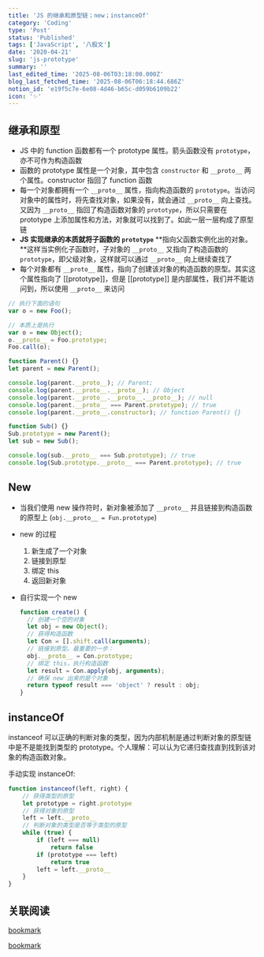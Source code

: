 ```yaml
---
title: 'JS 的继承和原型链；new；instanceOf'
category: 'Coding'
type: 'Post'
status: 'Published'
tags: ['JavaScript', '八股文']
date: '2020-04-21'
slug: 'js-prototype'
summary: ''
last_edited_time: '2025-08-06T03:18:00.000Z'
blog_last_fetched_time: '2025-08-06T06:18:44.686Z'
notion_id: 'e19f5c7e-6e08-4d46-b65c-d059b6109b22'
icon: '✨'
---
```


## 继承和原型

- JS 中的 function 函数都有一个 prototype 属性。箭头函数没有 `prototype`，亦不可作为构造函数
- 函数的 prototype 属性是一个对象，其中包含 `constructor` 和 `__proto__` 两个属性。constructor 指回了 function 函数
- 每一个对象都拥有一个 `__proto__` 属性，指向构造函数的 `prototype`。当访问对象中的属性时，将先查找对象，如果没有，就会通过 `__proto__` 向上查找。又因为 `__proto__` 指回了构造函数对象的 `prototype`，所以只需要在 prototype 上添加属性和方法，对象就可以找到了。如此一层一层构成了原型链
- **JS 实现继承的本质就将子函数的** **`prototype`** **指向父函数实例化出的对象。**这样当实例化子函数时，子对象的 `__proto__` 又指向了构造函数的 `prototype`，即父级对象，这样就可以通过 `__proto__` 向上继续查找了
- 每个对象都有 `__proto__` 属性，指向了创建该对象的构造函数的原型。其实这个属性指向了 [[prototype]]，但是 [[prototype]] 是内部属性，我们并不能访问到，所以使用 `__proto__` 来访问

```javascript
// 执行下面的语句
var o = new Foo();

// 本质上是执行
var o = new Object();
o.__proto__ = Foo.prototype;
Foo.call(o);
```

```javascript
function Parent() {}
let parent = new Parent();

console.log(parent.__proto__); // Parent;
console.log(parent.__proto__.__proto__); // Object
console.log(parent.__proto__.__proto__.__proto__); // null
console.log(parent.__proto__ === Parent.prototype); // true
console.log(parent.__proto__.constructor); // function Parent() {}

function Sub() {}
Sub.prototype = new Parent();
let sub = new Sub();

console.log(sub.__proto__ === Sub.prototype); // true
console.log(Sub.prototype.__proto__ === Parent.prototype); // true
```

## New

- 当我们使用 new 操作符时，新对象被添加了 `__proto__` 并且链接到构造函数的原型上 (`obj.__proto__ = Fun.prototype`)
- new 的过程
  1.  新生成了一个对象
  2.  链接到原型
  3.  绑定 this
  4.  返回新对象
- 自行实现一个 new

  ```javascript
  function create() {
    // 创建一个空的对象
    let obj = new Object();
    // 获得构造函数
    let Con = [].shift.call(arguments);
    // 链接到原型。最重要的一步：
    obj.__proto__ = Con.prototype;
    // 绑定 this，执行构造函数
    let result = Con.apply(obj, arguments);
    // 确保 new 出来的是个对象
    return typeof result === 'object' ? result : obj;
  }
  ```

## instanceOf

instanceof 可以正确的判断对象的类型，因为内部机制是通过判断对象的原型链中是不是能找到类型的 prototype。个人理解：可以认为它递归查找直到找到该对象的构造函数对象。

手动实现 instanceOf:

```javascript
function instanceof(left, right) {
    // 获得类型的原型
    let prototype = right.prototype
    // 获得对象的原型
    left = left.__proto__
    // 判断对象的类型是否等于类型的原型
    while (true) {
    	if (left === null)
    		return false
    	if (prototype === left)
    		return true
    	left = left.__proto__
    }
}
```

## 关联阅读

[bookmark](https://developer.mozilla.org/zh-CN/docs/Web/JavaScript/Inheritance_and_the_prototype_chain)

[bookmark](https://github.com/KieSun/Dream/issues/2)
